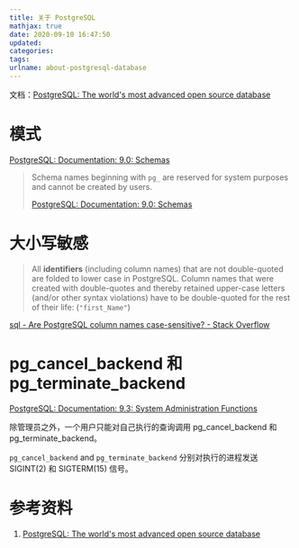 ```yaml
---
title: 关于 PostgreSQL
mathjax: true
date: 2020-09-10 16:47:50
updated:
categories:
tags:
urlname: about-postgresql-database
---
```




<!-- more -->

文档：[PostgreSQL: The world's most advanced open source database](https://www.postgresql.org/)





# 模式

[PostgreSQL: Documentation: 9.0: Schemas](https://www.postgresql.org/docs/9.0/ddl-schemas.html)

> Schema names beginning with `pg_` are reserved for system purposes and cannot be created by users.
>
> [PostgreSQL: Documentation: 9.0: Schemas](https://www.postgresql.org/docs/9.0/ddl-schemas.html)



# 大小写敏感

> All **identifiers** (including column names) that are not double-quoted are folded to lower case in PostgreSQL. Column names that were created with double-quotes and thereby retained upper-case letters (and/or other syntax violations) have to be double-quoted for the rest of their life: (`"first_Name"`)

[sql - Are PostgreSQL column names case-sensitive? - Stack Overflow](https://stackoverflow.com/questions/20878932/are-postgresql-column-names-case-sensitive)





# pg_cancel_backend 和 pg_terminate_backend

[PostgreSQL: Documentation: 9.3: System Administration Functions](https://www.postgresql.org/docs/9.3/functions-admin.html)

除管理员之外，一个用户只能对自己执行的查询调用 pg_cancel_backend 和 pg_terminate_backend。

`pg_cancel_backend` and `pg_terminate_backend` 分别对执行的进程发送 SIGINT(2) 和 SIGTERM(15) 信号。





# 参考资料

1. [PostgreSQL: The world's most advanced open source database](https://www.postgresql.org/)








